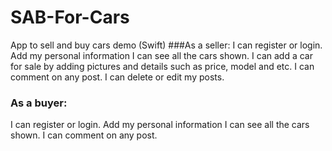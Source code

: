 # SAB-For-Cars
App to sell and buy cars demo (Swift)
###As a seller: 
I can register or login.
Add my personal information
  I can see all the cars shown.
I can add a car for sale by adding pictures and details such as price, model and etc.
I can comment on any post.
I can delete or edit my posts.
###  As a buyer:
  I can register or login.
Add my personal information
  I can see all the cars shown.
I can comment on any post.

